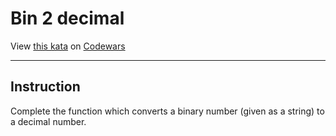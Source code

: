 # Bin 2 decimal

View [this kata](https://www.codewars.com/kata/57a5c31ce298a7e6b7000334/) on [Codewars](https://www.codewars.com)

---

## Instruction
Complete the function which converts a binary number (given as a string) to a decimal number.